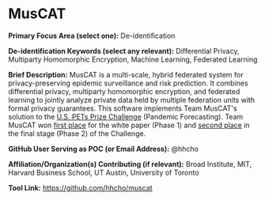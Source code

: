 # MusCAT

**Primary Focus Area (select one):** De-identification

**De-identification Keywords (select any relevant):** Differential Privacy, Multiparty Homomorphic Encryption, Machine Learning, Federated Learning 

**Brief Description:**
MusCAT is a multi-scale, hybrid federated system for privacy-preserving epidemic surveillance and risk prediction. 
It combines differential privacy, multiparty homomorphic encryption, and federated learning to jointly analyze private data held by multiple federation units with formal privacy guarantees.
This software implements Team MusCAT's solution to the [U.S. PETs Prize Challenge](https://www.drivendata.org/competitions/group/nist-federated-learning/) (Pandemic Forecasting).
Team MusCAT won [first place](https://drivendata.co/blog/federated-learning-pets-prize-winners-phase1) for the white paper (Phase 1) and [second place](https://drivendata.co/blog/federated-learning-pets-prize-winners-phases-2-3) in the final stage (Phase 2) of the Challenge.


**GitHub User Serving as POC (or Email Address):** @hhcho

**Affiliation/Organization(s) Contributing (if relevant):** Broad Institute, MIT, Harvard Business School, UT Austin, University of Toronto

**Tool Link:** https://github.com/hhcho/muscat
